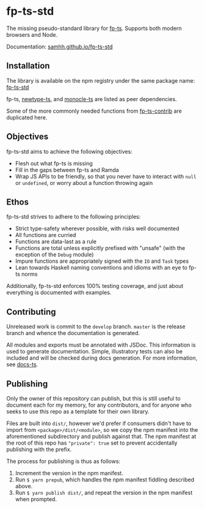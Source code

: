 # fp-ts-std

The missing pseudo-standard library for [fp-ts](https://gcanti.github.io/fp-ts/). Supports both modern browsers and Node.

Documentation: [samhh.github.io/fp-ts-std](https://samhh.github.io/fp-ts-std/)

## Installation

The library is available on the npm registry under the same package name: [fp-ts-std](https://www.npmjs.com/package/fp-ts-std)

fp-ts, [newtype-ts](https://gcanti.github.io/newtype-ts/), and [monocle-ts](https://gcanti.github.io/monocle-ts/) are listed as peer dependencies.

Some of the more commonly needed functions from [fp-ts-contrib](https://gcanti.github.io/fp-ts-contrib/docs/modules) are duplicated here.

## Objectives

fp-ts-std aims to achieve the following objectives:

- Flesh out what fp-ts is missing
- Fill in the gaps between fp-ts and Ramda
- Wrap JS APIs to be friendly, so that you never have to interact with `null` or `undefined`, or worry about a function throwing again

## Ethos

fp-ts-std strives to adhere to the following principles:

- Strict type-safety wherever possible, with risks well documented
- All functions are curried
- Functions are data-last as a rule
- Functions are total unless explicitly prefixed with "unsafe" (with the exception of the `Debug` module)
- Impure functions are appropriately signed with the `IO` and `Task` types
- Lean towards Haskell naming conventions and idioms with an eye to fp-ts norms

Additionally, fp-ts-std enforces 100% testing coverage, and just about everything is documented with examples.

## Contributing

Unreleased work is commit to the `develop` branch. `master` is the release branch and whence the documentation is generated.

All modules and exports must be annotated with JSDoc. This information is used to generate documentation. Simple, illustratory tests can also be included and will be checked during docs generation. For more information, see [docs-ts](https://github.com/gcanti/docs-ts).

## Publishing

Only the owner of this repository can publish, but this is still useful to document each for my memory, for any contributors, and for anyone who seeks to use this repo as a template for their own library.

Files are built into `dist/`, however we'd prefer if consumers didn't have to import from `<package>/dist/<module>`, so we copy the npm manifest into the aforementioned subdirectory and publish against that. The npm manifest at the root of this repo has `"private": true` set to prevent accidentally publishing with the prefix.

The process for publishing is thus as follows:

1. Increment the version in the npm manifest.
2. Run `$ yarn prepub`, which handles the npm manifest fiddling described above.
3. Run `$ yarn publish dist/`, and repeat the version in the npm manifest when prompted.
